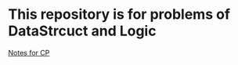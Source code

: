 <h1>This repository is for problems of DataStrcuct and Logic</h1>
<a href="https://lizard-strand-c00.notion.site/Notes-for-Competitive-Programing-53864dc75b754e6e933ffccb0eaf0563">Notes for CP</a>
